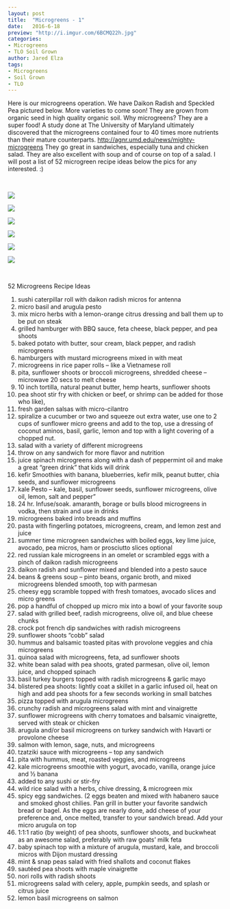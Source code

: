 ```yaml
---
layout: post
title:  "Microgreens - 1"
date:   2016-6-18
preview: "http://i.imgur.com/6BCMQ22h.jpg"
categories:
- Microgreens
- TLO Soil Grown
author: Jared Elza
tags: 
- Microgreens
- Soil Grown
- TLO
---
```

Here is our microgreens operation. We have Daikon Radish and Speckled Pea pictured below. More varieties to come soon! They are grown from organic seed in high quality organic soil. Why microgreens? They are a super food! A study done at The University of Maryland ultimately discovered that the microgreens contained four to 40 times more nutrients than their mature counterparts.
http://agnr.umd.edu/news/mighty-microgreens
They go great in sandwiches, especially tuna and chicken salad. They are also excellent with soup and of course on top of a salad. I will post a list of 52 microgreen recipe ideas below the pics for any interested. :)

<br>

[![](http://i.imgur.com/FQAf7RHh.jpg)](http://i.imgur.com/FQAf7RH.jpg)

[![](http://i.imgur.com/X6dZaIah.jpg)](http://i.imgur.com/X6dZaIa.jpg)

[![](http://i.imgur.com/5eUHGw9h.jpg)](http://i.imgur.com/5eUHGw9.jpg)

[![](http://i.imgur.com/6BCMQ22h.jpg)](http://i.imgur.com/6BCMQ22.jpg)

[![](http://i.imgur.com/YJuMixOh.jpg)](http://i.imgur.com/YJuMixO.jpg)

[![](http://i.imgur.com/Q5jofph.jpg)](http://i.imgur.com/Q5jofph.jpg)

<br>

52 Microgreens Recipe Ideas

1. sushi caterpillar roll with daikon radish micros for antenna
2. micro basil and arugula pesto
3. mix micro herbs with a lemon-orange citrus dressing and ball them up to be put on steak
4. grilled hamburger with BBQ sauce, feta cheese, black pepper, and pea shoots
5. baked potato with butter, sour cream, black pepper, and radish microgreens
6. hamburgers with mustard microgreens mixed in with meat
7. microgreens in rice paper rolls – like a Vietnamese roll
8. pita, sunflower shoots or broccoli microgreens, shredded cheese – microwave 20 secs to melt cheese
9. 10 inch tortilla, natural peanut butter, hemp hearts, sunflower shoots
10. pea shoot stir fry with chicken or beef, or shrimp can be added for those who like),
11. fresh garden salsas with micro-cilantro
12. spiralize a cucumber or two and squeeze out extra water, use one to 2 cups of sunflower micro greens and add to the top, use a dressing of coconut aminos, basil, garlic, lemon and top with a light covering of a chopped nut.
13. salad with a variety of different microgreens
14. throw on any sandwich for more flavor and nutrition
15. juice spinach microgreens along with a dash of peppermint oil and make a great “green drink” that kids will drink
16. kefir Smoothies with banana, blueberries, kefir milk, peanut butter, chia seeds, and sunflower microgreens
17. kale Pesto – kale, basil, sunflower seeds, sunflower microgreens, olive oil, lemon, salt and pepper”
18. 24 hr. Infuse/soak. amaranth, borage or bulls blood microgreens in vodka, then strain and use in drinks
19. microgreens baked into breads and muffins
20. pasta with fingerling potatoes, microgreens, cream, and lemon zest and juice
21. summer time microgreen sandwiches with boiled eggs, key lime juice, avocado, pea micros, ham or prosciutto slices optional
22. red russian kale microgreens in an omelet or scrambled eggs with a pinch of daikon radish microgreens
23. daikon radish and sunflower mixed and blended into a pesto sauce
24. beans & greens soup – pinto beans, organic broth, and mixed microgreens blended smooth, top with parmesan
25. cheesy egg scramble topped with fresh tomatoes, avocado slices and micro greens
26. pop a handful of chopped up micro mix into a bowl of your favorite soup
27. salad with grilled beef, radish microgreens, olive oil, and blue cheese chunks
28. crock pot french dip sandwiches with radish microgreens
29. sunflower shoots “cobb” salad
30. hummus and balsamic toasted pitas with provolone veggies and chia microgreens
31. quinoa salad with microgreens, feta, ad sunflower shoots
32. white bean salad with pea shoots, grated parmesan, olive oil, lemon juice, and chopped spinach
33. basil turkey burgers topped with radish microgreens & garlic mayo
34. blistered pea shoots: lightly coat a skillet in a garlic infused oil, heat on high and add pea shoots for a few seconds working in small batches
35. pizza topped with arugula microgreens
36. crunchy radish and microgreens salad with mint and vinaigrette
37. sunflower microgreens with cherry tomatoes and balsamic vinaigrette, served with steak or chicken
38. arugula and/or basil microgreens on turkey sandwich with Havarti or provolone cheese
39. salmon with lemon, sage, nuts, and microgreens
40. tzatziki sauce with microgreens – top any sandwich
41. pita with hummus, meat, roasted veggies, and microgreens
42. kale microgreens smoothie with yogurt, avocado, vanilla, orange juice and ½ banana
43. added to any sushi or stir-fry
44. wild rice salad with a herbs, chive dressing, & microgreen mix
45. spicy egg sandwiches. (2 eggs beaten and mixed with habanero sauce and smoked ghost chilies. Pan grill in butter your favorite sandwich bread or bagel. As the eggs are nearly done, add cheese of your preference and, once melted, transfer to your sandwich bread. Add your micro arugula on top
46. 1:1:1 ratio (by weight) of pea shoots, sunflower shoots, and buckwheat as an awesome salad, preferably with raw goats’ milk feta
47. baby spinach top with a mixture of arugula, mustard, kale, and broccoli micros with Dijon mustard dressing
48. mint & snap peas salad with fried shallots and coconut flakes
49. sautéed pea shoots with maple vinaigrette
50. nori rolls with radish shoots
51. microgreens salad with celery, apple, pumpkin seeds, and splash or citrus juice
52. lemon basil microgreens on salmon